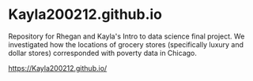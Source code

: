 # Kayla200212.github.io
Repository for Rhegan and Kayla's Intro to data science final project. We investigated how the locations of grocery stores (specifically luxury and dollar stores) corresponded with poverty data in Chicago.

https://Kayla200212.github.io/
